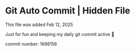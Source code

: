 # Git Auto Commit | Hidden File

This file was added Feb 12, 2025

Just for fun and keeping my daily git commit active 🤪

commit number: 1696156
